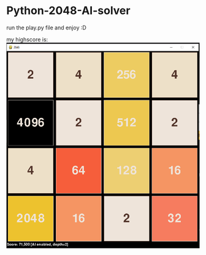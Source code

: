 # Python-2048-AI-solver

run the play.py file and enjoy :D

my highscore is:
![AI score](https://github.com/bneiG1/Python-2048-AI-solver/blob/main/Screenshot%202023-01-20%20022753.png)
